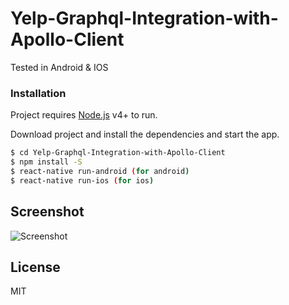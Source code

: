 # Yelp-Graphql-Integration-with-Apollo-Client

Tested in Android & IOS

### Installation

Project requires [Node.js](https://nodejs.org/) v4+ to run.

Download project and install the dependencies and start the app.

```sh
$ cd Yelp-Graphql-Integration-with-Apollo-Client
$ npm install -S
$ react-native run-android (for android)
$ react-native run-ios (for ios)
```
Screenshot
----
![Screenshot](https://mreorhan-4f60b.web.app/github/ios.PNG)

License
----

MIT
